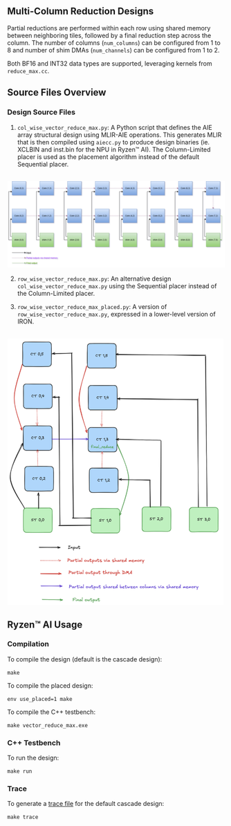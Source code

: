 <!---//===- README.md --------------------------*- Markdown -*-===//
//
// This file is licensed under the Apache License v2.0 with LLVM Exceptions.
// See https://llvm.org/LICENSE.txt for license information.
// SPDX-License-Identifier: Apache-2.0 WITH LLVM-exception
//
// Copyright (C) 2025, Advanced Micro Devices, Inc.
// 
//===----------------------------------------------------------------------===//-->
## Multi-Column Reduction Designs

Partial reductions are performed within each row using shared memory between neighboring tiles, followed by a final reduction step across the column. The number of columns (`num_columns`) can be configured from 1 to 8 and number of shim DMAs (`num_channels`) can be configured from 1 to 2. 

Both BF16 and INT32 data types are supported, leveraging kernels from `reduce_max.cc`.

## Source Files Overview

### Design Source Files
1. `col_wise_vector_reduce_max.py`: A Python script that defines the AIE array structural design using MLIR-AIE operations. This generates MLIR that is then compiled using `aiecc.py` to produce design binaries (ie. XCLBIN and inst.bin for the NPU in Ryzen™ AI). The Column-Limited placer is used as the placement algorithm instead of the default Sequential placer. 

<br><img src="assets/Multi-col.png" alt="Multi-column Design" width="1250"/>

2. `row_wise_vector_reduce_max.py`: An alternative design `col_wise_vector_reduce_max.py` using the Sequential placer instead of the Column-Limited placer. 

3. `row_wise_vector_reduce_max_placed.py`: A version of `row_wise_vector_reduce_max.py`, expressed in a lower-level version of IRON. 

<br><img src="assets/Multi-col-row-wise.png" alt="Multi-column Design" width="500"/>

## Ryzen™ AI Usage

### Compilation

To compile the design (default is the cascade design):

```shell
make
```

To compile the placed design:

```shell
env use_placed=1 make
```

To compile the C++ testbench:

```shell
make vector_reduce_max.exe
```
### C++ Testbench

To run the design:

```shell
make run
```

### Trace

To generate a [trace file](../../../programming_guide/section-4/section-4b/README.md) for the default cascade design:

```shell
make trace
```